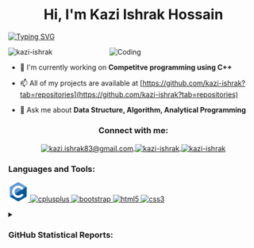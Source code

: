 <h1 align="center">Hi, I'm Kazi Ishrak Hossain</h1>



<a href="https://git.io/typing-svg">
    <img src="https://readme-typing-svg.demolab.com?font=Consolas&weight=200&size=18&duration=3000&vCenter=true&multiline=true&random=false&width=435&height=60&lines=A+passionate+Software+Developer;from+Bangladesh." alt="Typing SVG" />
</a>

<img align="right" alt="Coding" width="300"
    src="https://miro.medium.com/v2/resize:fit:720/format:webp/0*8HVwTXeE0s4ClEVp.jpeg">

<p align="left">
    <img src="https://komarev.com/ghpvc/?username=kazi-ishrak&label=Profile%20views&color=0e75b6&style=flat"
        alt="kazi-ishrak" />
</p>

- 🔭 I'm currently working on **Competitve programming using C++**

- 📫 All of my projects are available at [https://github.com/kazi-ishrak?tab=repositories](https://github.com/kazi-ishrak?tab=repositories)

- 💬 Ask me about **Data Structure, Algorithm, Analytical Programming**

<h3 align="center">
    Connect with me:
</h3>
<p align="center">
    <a href="mailto:kazi.ishrak83@gmail.com">
        <img align="center"
        src="https://img.shields.io/badge/Gmail-lightgrey?style=flat&logo=gmail"
        alt="kazi.ishrak83@gmail.com" height="30" width="80" />
    </a>
    <a href="https://github.com/kazi-ishrak" target="blank">
        <img align="center"
            src="https://raw.githubusercontent.com/rahuldkjain/github-profile-readme-generator/master/src/images/icons/Social/github.svg"
            alt="kazi-ishrak" height="30" width="40" />
    </a>
    <a href="https://www.linkedin.com/in/kazi-ishrak" target="blank">
        <img align="center"
            src="https://raw.githubusercontent.com/rahuldkjain/github-profile-readme-generator/master/src/images/icons/Social/linked-in-alt.svg"
            alt="kazi-ishrak" height="30" width="40" />
    </a>
</p>

<h3 align="left">
    Languages and Tools:
</h3>
<p align="left">
    <a href="https://www.cprogramming.com/" target="_blank" rel="noreferrer">
        <img src="https://raw.githubusercontent.com/devicons/devicon/master/icons/c/c-original.svg" alt="c" width="40"
            height="40" />
    </a>
    <a href="https://www.w3schools.com/cpp" target="_blank" rel="noreferrer">
        <img src="https://cdn.jsdelivr.net/gh/devicons/devicon/icons/cplusplus/cplusplus-original.svg"
            alt="cplusplus" width="40" height="40" />
    </a>
        <a href="https://getbootstrap.com/" target="_blank" rel="noreferrer">
        <img src="https://cdn.jsdelivr.net/gh/devicons/devicon/icons/bootstrap/bootstrap-original.svg"
            alt="bootstrap" width="40" height="40" />
    </a>
    <a href="https://www.w3.org/html/" target="_blank" rel="noreferrer">
        <img src="https://cdn.jsdelivr.net/gh/devicons/devicon/icons/html5/html5-original.svg"
            alt="html5" width="40" height="40" />
    </a>
    <a href="https://www.w3schools.com/css/" target="_blank" rel="noreferrer">
        <img src="https://cdn.jsdelivr.net/gh/devicons/devicon/icons/css3/css3-original.svg"
            alt="css3" width="40" height="40" />
    </a>
</p>

<details>
    <summary>
        <strong>
            <h3>
                GitHub Statistical Reports:
            </h3>
        </strong>
    </summary>
    <br>
    <table border="0">
        <tr>
            <td colspan="2" align="center">
                <img align="center"
                    src="https://github-readme-stats.vercel.app/api/top-langs?username=kazi-ishrak&show_icons=true&locale=en&layout=compact&theme=dark"
                    alt="kazi-ishrak" />
            </td>
        </tr>
        <tr>
            <td>
                <img align="center"
                    src="https://github-readme-stats.vercel.app/api?username=kazi-ishrak&show_icons=true&locale=en&hide=contribs,prs&theme=tokyonight"
                    alt="kazi-ishrak" />
            </td>
            <td>
                <img align="center" 
                    src="https://github-readme-streak-stats.herokuapp.com/?user=kazi-ishrak&theme=merko"
                    alt="kazi-ishrak" />
            </td>
        </tr>
    </table>
</details>
